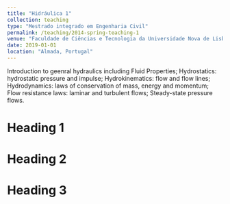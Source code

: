 ```yaml
---
title: "Hidráulica 1"
collection: teaching
type: "Mestrado integrado em Engenharia Civil"
permalink: /teaching/2014-spring-teaching-1
venue: "Faculdade de Ciências e Tecnologia da Universidade Nova de Lisboa, Departmento de Engenharia Civil"
date: 2019-01-01
location: "Almada, Portugal"
---
```


Introduction to geenral hydraulics including Fluid Properties; Hydrostatics: hydrostatic pressure and impulse; Hydrokinematics: flow and flow lines; Hydrodynamics: laws of conservation of mass, energy and momentum; Flow resistance laws: laminar and turbulent flows; Steady-state pressure flows.

Heading 1
======

Heading 2
======

Heading 3
======
